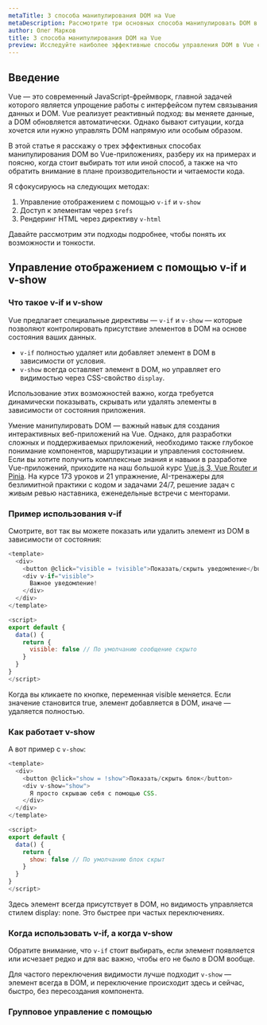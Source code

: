 ```yaml
---
metaTitle: 3 способа манипулирования DOM на Vue
metaDescription: Рассмотрите три основных способа манипулировать DOM в приложениях на Vue - изучите v-if v-show $refs и директиву v-html
author: Олег Марков
title: 3 способа манипулирования DOM на Vue
preview: Исследуйте наиболее эффективные способы управления DOM в Vue с помощью v-if v-show $refs и v-html - подробные примеры и понятные объяснения
---
```


## Введение

Vue — это современный JavaScript-фреймворк, главной задачей которого является упрощение работы с интерфейсом путем связывания данных и DOM. Vue реализует реактивный подход: вы меняете данные, а DOM обновляется автоматически. Однако бывают ситуации, когда хочется или нужно управлять DOM напрямую или особым образом.

В этой статье я расскажу о трех эффективных способах манипулирования DOM во Vue-приложениях, разберу их на примерах и поясню, когда стоит выбирать тот или иной способ, а также на что обратить внимание в плане производительности и читаемости кода.

Я сфокусируюсь на следующих методах:

1. Управление отображением с помощью `v-if` и `v-show`
2. Доступ к элементам через `$refs`
3. Рендеринг HTML через директиву `v-html`

Давайте рассмотрим эти подходы подробнее, чтобы понять их возможности и тонкости.

## Управление отображением с помощью v-if и v-show

### Что такое v-if и v-show

Vue предлагает специальные директивы — `v-if` и `v-show` — которые позволяют контролировать присутствие элементов в DOM на основе состояния ваших данных.

- `v-if` полностью удаляет или добавляет элемент в DOM в зависимости от условия.
- `v-show` всегда оставляет элемент в DOM, но управляет его видимостью через CSS-свойство `display`.

Использование этих возможностей важно, когда требуется динамически показывать, скрывать или удалять элементы в зависимости от состояния приложения.

Умение манипулировать DOM — важный навык для создания интерактивных веб-приложений на Vue. Однако, для разработки сложных и поддерживаемых приложений, необходимо также глубокое понимание компонентов, маршрутизации и управления состоянием. Если вы хотите получить комплексные знания и навыки в разработке Vue-приложений, приходите на наш большой курс [Vue.js 3, Vue Router и Pinia](https://purpleschool.ru/course/vuejs?utm_source=knowledgebase&utm_medium=article&utm_campaign=3-sposoba-manipulirovaniya-dom-na-vue). На курсе 173 уроков и 21 упражнение, AI-тренажеры для безлимитной практики с кодом и задачами 24/7, решение задач с живым ревью наставника, еженедельные встречи с менторами.

### Пример использования v-if

Смотрите, вот так вы можете показать или удалить элемент из DOM в зависимости от состояния:

```js
<template>
  <div>
    <button @click="visible = !visible">Показать/скрыть уведомление</button>
    <div v-if="visible">
      Важное уведомление!
    </div>
  </div>
</template>

<script>
export default {
  data() {
    return {
      visible: false // По умолчанию сообщение скрыто
    }
  }
}
</script>
```

Когда вы кликаете по кнопке, переменная visible меняется. Если значение становится true, элемент добавляется в DOM, иначе — удаляется полностью.

### Как работает v-show

А вот пример с `v-show`:

```js
<template>
  <div>
    <button @click="show = !show">Показать/скрыть блок</button>
    <div v-show="show">
      Я просто скрываю себя с помощью CSS.
    </div>
  </div>
</template>

<script>
export default {
  data() {
    return {
      show: false // По умолчанию блок скрыт
    }
  }
}
</script>
```

Здесь элемент всегда присутствует в DOM, но видимость управляется стилем display: none. Это быстрее при частых переключениях.

### Когда использовать v-if, а когда v-show

Обратите внимание, что `v-if` стоит выбирать, если элемент появляется или исчезает редко и для вас важно, чтобы его не было в DOM вообще. 

Для частого переключения видимости лучше подходит `v-show` — элемент всегда в DOM, и переключение происходит здесь и сейчас, быстро, без пересоздания компонента.

### Групповое управление с помощью <template v-if>

Vue разрешает использовать директивы на контейнере `<template>`, если хотите показывать или скрывать сразу несколько элементов без лишней обертки:

```js
<template>
  <div>
    <button @click="showDetails = !showDetails">Показать детали</button>
    <template v-if="showDetails">
      <p>Детальная информация A</p>
      <p>Детальная информация B</p>
    </template>
  </div>
</template>
```

Так вы не добавляете в DOM ненужные уровни вложенности.

### Как еще можно усложнить пример

Вложенное использование `v-if` и динамические условия:

```js
<template>
  <div>
    <button @click="mode = 'a'">Режим A</button>
    <button @click="mode = 'b'">Режим B</button>

    <div v-if="mode === 'a'">
      Сейчас выбран режим А
    </div>
    <div v-else-if="mode === 'b'">
      Сейчас выбран режим B
    </div>
    <div v-else>
      Ни один режим не выбран
    </div>
  </div>
</template>
```

Можно легко делать сложные переключатели на основе состояния.

## Доступ к DOM-элементам через $refs

### Что такое $refs

Vue позволяет создавать специальные ссылки на элементы внутри шаблона с помощью атрибута `ref`. Если вам нужно получить прямой доступ к DOM-элементу или экземпляру дочернего компонента — используйте `$refs`.

Обычно такой подход нужен, когда вам нужно программно управлять фокусом, выделением текста, прокруткой, запускать анимации или интегрироваться с нелинейной сторонней библиотекой.

### Как объявить ref и использовать $refs

Давайте посмотрим, как это сделать:

```js
<template>
  <div>
    <input ref="myInput" type="text">
    <button @click="focusInput">Фокус на поле ввода</button>
  </div>
</template>

<script>
export default {
  methods: {
    focusInput() {
      // Здесь мы обращаемся к DOM-элементу по ref и вызываем метод focus
      this.$refs.myInput.focus();
    }
  }
}
</script>
```

При клике на кнопку input получает фокус. Это очень удобно для автофокуса или кастомных взаимодействий с элементами.

Использовать $refs желательно только когда нельзя обойтись стандартными средствами Vue и реактивных данных.

### Получение DOM-элемента или компонента через $refs

Если на элементе стоит `ref`, через this.$refs.refName вы получите DOM-элемент или экземпляр компонента.

- Если это обычный DOM-элемент, придет ссылка на этот элемент, как в примере выше.
- Если это дочерний компонент, получите экземпляр Vue-компонента:

```js
<template>
  <child-component ref="child"></child-component>
  <button @click="callChildMethod">Запустить метод дочернего компонента</button>
</template>

<script>
export default {
  methods: {
    callChildMethod() {
      // Вызываем публичный метод у дочернего компонента
      this.$refs.child.someMethodFromChild();
    }
  }
}
</script>
```

$refs отлично подходит для управления сложной логикой, где требуется прямой доступ к внутреннему API HTML-элементов или компонентов.

### Массив $refs

Если вы используете рефы внутри `v-for`, то this.$refs.<имя> будет массивом:

```js
<template>
  <ul>
    <li v-for="item in items" :key="item.id" :ref="setRefs">{{ item.name }}</li>
  </ul>
</template>

<script>
export default {
  data() {
    return {
      items: [{ id: 1, name: 'One' }, { id: 2, name: 'Two' }]
    }
  },
  methods: {
    setRefs(el) {
      // Vue автоматически собирает массив рефов, если один и тот же ref указывается несколько раз
    }
  },
  mounted() {
    // Теперь this.$refs.setRefs — массив элементов <li>
    this.$refs.setRefs.forEach(li => {
      // Можно добавить стили или обработчики каждому элементу
    });
  }
}
</script>
```

$refs довольно гибкий, но его не стоит использовать для постоянного доступа к данным компонентов, иначе структура может стать нечитаемой.

### Когда избегать $refs

$refs нужно использовать там, где действительно требуется взаимодействие с конкретными DOM-элементами. Для абстрагированного управления отображением желательно использовать реактивные данные Vue.

## Рендеринг HTML с помощью v-html

### Для чего нужен v-html

Если вам нужно отобразить кусок HTML, полученный динамически (например, из API или настроек), Vue предлагает директиву `v-html`. Она вставляет заданную строку как HTML, а не как текст. Вот пример:

```js
<template>
  <div>
    <div v-html="rawHtml"></div>
  </div>
</template>

<script>
export default {
  data() {
    return {
      rawHtml: '<b>Это выделено жирным!</b>' // HTML-код, который мы хотим отобразить
    }
  }
}
</script>
```

В отличие от {{ rawHtml }}, где HTML выводится как текст, v-html реально создает разметку в DOM.

### Особенности и предостережения

- Никогда не вставляйте в `v-html` данные, поступившие от пользователя или ненадежных источников, без санитации. Иначе ваш сайт станет уязвим для XSS-атак.
- Vue не применяет дополнительные обработки — то, что вы передали в `v-html`, то попадет в DOM.

### Реальный случай использования: описание из CMS

Представьте, что вы выводите описание товара из CMS, в котором могут быть ссылки или выделения:

```js
<template>
  <div>
    <div v-html="productDescription"></div>
  </div>
</template>

<script>
export default {
  data() {
    return {
      productDescription: '<p>Этот <a href="#">товар</a> — отличный выбор!</p>'
    }
  }
}
</script>
```

Контент будет "оживать" и корректно отображаться.

### Можно ли динамически добавлять компоненты через v-html?

Обратите внимание, что Vue не обрабатывает шаблоны внутри `v-html` как свои компоненты — внутренности не связываются с вашим реактивным состоянием. Получатся просто “сырые” DOM-узлы, которыми Vue дальше не управляет.

## Заключение

В обработке DOM во Vue есть несколько проверенных подходов, которые закрывают практически все задачи по управлению разметкой и реагированию на события пользователя. 

- Через `v-if` и `v-show` вы удобно реагируете на изменения состояния, добавляя и убирая блоки из DOM.
- С помощью `$refs` вы напрямую управляете HTML-элементами — идеально для случаев, когда стандартных реактивных средств недостаточно.
- С директивой `v-html` можно быстро встраивать динамические фрагменты HTML, поступающие из внешних источников.

Важно использовать эти способы осознанно, выбирая наиболее подходящий для конкретной задачи: экономить ресурсы, поддерживать безопасность и читаемость кода. 

Хорошая архитектура Vue-приложения всегда базируется на принципах реактивности — прямое взаимодействие с DOM стоит применять только там, где это действительно необходимо.

Манипулирование DOM - это лишь один из аспектов разработки Vue-приложений. Чтобы создавать полноценные, сложные интерфейсы, необходимо понимать, как устроена маршрутизация, как управлять состоянием приложения и как взаимодействовать с сервером. Все эти аспекты подробно рассматриваются на нашем курсе [Vue.js 3, Vue Router и Pinia](https://purpleschool.ru/course/vuejs?utm_source=knowledgebase&utm_medium=article&utm_campaign=3-sposoba-manipulirovaniya-dom-na-vue). В первых 3 модулях уже доступно бесплатное содержание — начните погружаться в мир Vue прямо сегодня.

## Частозадаваемые технические вопросы и ответы

### Как получить доступ к родительскому компоненту из дочернего?

Используйте свойство `$parent` внутри дочернего компонента. Например, `this.$parent`. Однако стоит помнить, что изменение родителя таким способом увеличивает связанность компонентов и усложняет поддержку. Лучше обмениваться данными через props и события, а прямой доступ применять только при необходимости.

### Как анимировать появление элементов при использовании v-if или v-show?

Добавьте обертку `<transition>`, внутри которой размещайте элементы с `v-if` или `v-show`:

```js
<transition name="fade">
  <div v-if="visible">...</div>
</transition>
```
Затем определите классыAnimations CSS для `fade-enter-active`, `fade-leave-active` и т.д. Vue таким образом будет применять плавные переходы при появлении и исчезновении.

### Можно ли управлять DOM-подсистемой сторонней библиотеки из Vue?

Да, но используйте для этого хуки жизненного цикла `mounted` или `updated` и $refs для доступа к DOM-узлам. Подключайте сторонние виджеты только после того, как DOM уже создан, чтобы избежать ошибок работы с еще несуществующими элементами.

### Как безопасно вставлять HTML, если нужно использовать пользовательский ввод?

Перед передачей данных в `v-html` обязательно очищайте их с помощью надежной библиотеки для "санитации" HTML, например, dompurify или sanitize-html. Это защитит приложение от XSS-атак.

### Что делать, если $refs возвращает undefined?

Убедитесь, что компонент или элемент действительно смонтирован. Получить $refs можно только после отработки хука `mounted`. Если доступ к $refs нужен сразу, дождитесь этого этапа жизненного цикла.
